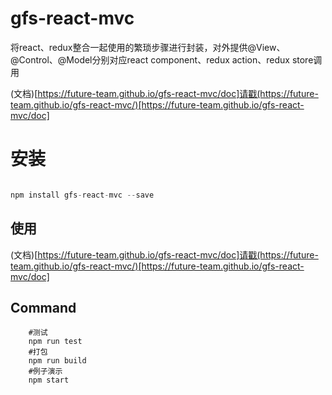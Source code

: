 # gfs-react-mvc
将react、redux整合一起使用的繁琐步骤进行封装，对外提供@View、@Control、@Model分别对应react component、redux action、redux store调用 						

(文档)[https://future-team.github.io/gfs-react-mvc/doc]请戳(https://future-team.github.io/gfs-react-mvc/)[https://future-team.github.io/gfs-react-mvc/doc]

# 安装

```javascript

npm install gfs-react-mvc --save
```

## 使用

(文档)[https://future-team.github.io/gfs-react-mvc/doc]请戳(https://future-team.github.io/gfs-react-mvc/)[https://future-team.github.io/gfs-react-mvc/doc]

## Command

```
	#测试	
	npm run test	
	#打包	
	npm run build	
	#例子演示	
	npm start
```


